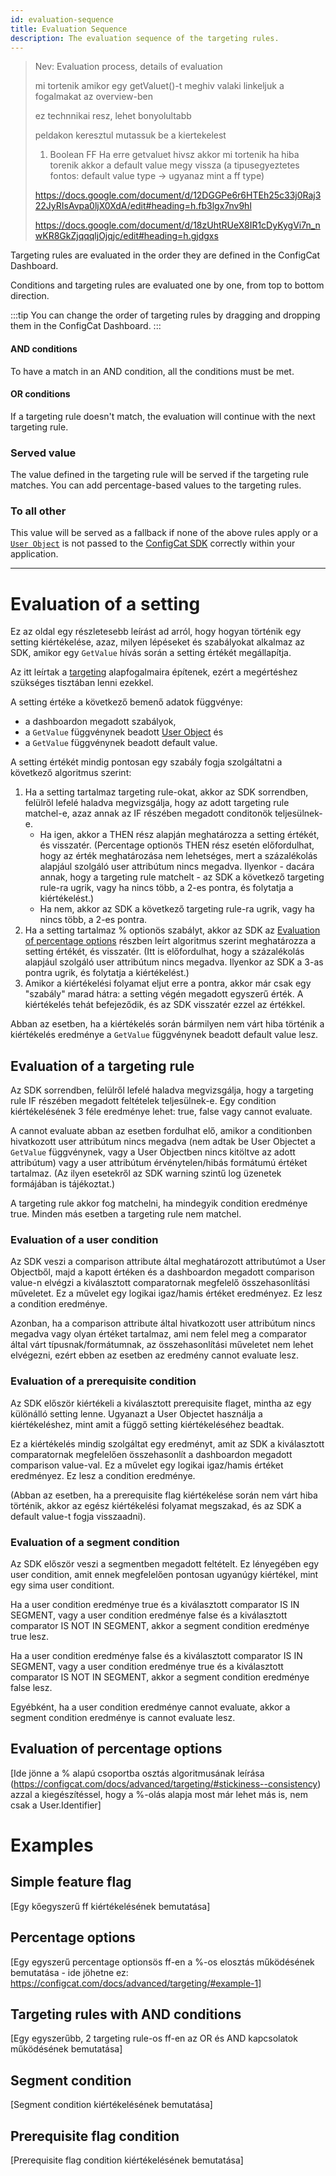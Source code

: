 ```yaml
---
id: evaluation-sequence
title: Evaluation Sequence
description: The evaluation sequence of the targeting rules.
---
```


> Nev: Evaluation process, details of evaluation
>
> mi tortenik amikor egy getValuet()-t meghiv valaki
> linkeljuk a fogalmakat az overview-ben
>
> ez technnikai resz, lehet bonyolultabb
> 
> peldakon keresztul mutassuk be a kiertekelest
>
> 1. Boolean FF
> Ha erre getvaluet hivsz akkor mi tortenik
> ha hiba torenik akkor a default value megy vissza
> (a tipusegyeztetes fontos: default value type -> ugyanaz mint a ff type)
>
> https://docs.google.com/document/d/12DGGPe6r6HTEh25c33j0Raj322JyRIsAvpa0ljX0XdA/edit#heading=h.fb3lgx7nv9hl
>
> https://docs.google.com/document/d/18zUhtRUeX8IR1cDyKygVi7n_nwKR8GkZjqqqljOjqjc/edit#heading=h.gjdgxs
>
>
> 

Targeting rules are evaluated in the order they are defined in the ConfigCat Dashboard.

Conditions and targeting rules are evaluated one by one, from top to bottom direction.

:::tip
You can change the order of targeting rules by dragging and dropping them in the ConfigCat Dashboard.
:::

#### AND conditions
To have a match in an AND condition, all the conditions must be met.

#### OR conditions
If a targeting rule doesn't match, the evaluation will continue with the next targeting rule.

### Served value
The value defined in the targeting rule will be served if the targeting rule matches. You can add percentage-based values to the targeting rules.

### To all other

This value will be served as a fallback if none of the above rules apply or a [`User Object`](advanced/user-object.md) is not passed to the [ConfigCat SDK](sdk-reference/overview.md) correctly within your application.







---




# Evaluation of a setting

Ez az oldal egy részletesebb leírást ad arról, hogy hogyan történik egy setting kiértékelése, azaz, milyen lépéseket
és szabályokat alkalmaz az SDK, amikor egy `GetValue` hívás során a setting értékét megállapítja.

Az itt leírtak a [targeting](link-a-Targeting-Overview-oldalra) alapfogalmaira építenek, ezért a megértéshez szükséges
tisztában lenni ezekkel.

A setting értéke a következő bemenő adatok függvénye:
* a dashboardon megadott szabályok,
* a `GetValue` függvénynek beadott [User Object](link-a-User-Object-oldalra) és
* a `GetValue` függvénynek beadott default value.

A setting értékét mindig pontosan egy szabály fogja szolgáltatni a következő algoritmus szerint:

1. Ha a setting tartalmaz targeting rule-okat, akkor az SDK sorrendben, felülről lefelé haladva megvizsgálja, hogy az
   adott targeting rule matchel-e, azaz annak az IF részében megadott conditonök teljesülnek-e.
   * Ha igen, akkor a THEN rész alapján meghatározza a setting értékét, és visszatér. (Percentage optionös THEN rész
     esetén előfordulhat, hogy az érték meghatározása nem lehetséges, mert a százalékolás alapjául szolgáló user
     attribútum nincs megadva. Ilyenkor - dacára annak, hogy a targeting rule matchelt - az SDK a következő targeting
     rule-ra ugrik, vagy ha nincs több, a 2-es pontra, és folytatja a kiértékelést.)
   * Ha nem, akkor az SDK a következő targeting rule-ra ugrik, vagy ha nincs több, a 2-es pontra.
2. Ha a setting tartalmaz % optionös szabályt, akkor az SDK az [Evaluation of percentage options](#link) részben leírt
   algoritmus szerint meghatározza a setting értékét, és visszatér. (Itt is előfordulhat, hogy a százalékolás alapjául
   szolgáló user attribútum nincs megadva. Ilyenkor az SDK a 3-as pontra ugrik, és folytatja a kiértékelést.)
3. Amikor a kiértékelési folyamat eljut erre a pontra, akkor már csak egy "szabály" marad hátra:
   a setting végén megadott egyszerű érték. A kiértékelés tehát befejeződik, és az SDK visszatér ezzel az értékkel.

Abban az esetben, ha a kiértékelés során bármilyen nem várt hiba történik a kiértékelés eredménye a `GetValue`
függvénynek beadott default value lesz.

## Evaluation of a targeting rule

Az SDK sorrendben, felülről lefelé haladva megvizsgálja, hogy a targeting rule IF részében megadott feltételek
teljesülnek-e. Egy condition kiértékelésének 3 féle eredménye lehet: true, false vagy cannot evaluate.

A cannot evaluate abban az esetben fordulhat elő, amikor a conditionben hivatkozott user attribútum nincs megadva
(nem adtak be User Objectet a `GetValue` függvénynek, vagy a User Objectben nincs kitöltve az adott attribútum)
vagy a user attribútum érvénytelen/hibás formátumú értéket tartalmaz. (Az ilyen esetekről az SDK warning szintű log
üzenetek formájában is tájékoztat.)

A targeting rule akkor fog matchelni, ha mindegyik condition eredménye true. Minden más esetben a targeting rule
nem matchel.

### Evaluation of a user condition

Az SDK veszi a comparison attribute által meghatározott attributúmot a User Objectből, majd a kapott értéken és
a dashboardon megadott comparison value-n elvégzi a kiválasztott comparatornak megfelelő összehasonlítási műveletet.
Ez a művelet egy logikai igaz/hamis értéket eredményez. Ez lesz a condition eredménye.

Azonban, ha a comparison attribute által hivatkozott user attribútum nincs megadva vagy olyan értéket tartalmaz,
ami nem felel meg a comparator által várt típusnak/formátumnak, az összehasonlítási műveletet nem lehet elvégezni,
ezért ebben az esetben az eredmény cannot evaluate lesz.

### Evaluation of a prerequisite condition

Az SDK először kiértékeli a kiválasztott prerequisite flaget, mintha az egy különálló setting lenne.
Ugyanazt a User Objectet használja a kiértékeléshez, mint amit a függő setting kiértékeléséhez beadtak.

Ez a kiértékelés mindig szolgáltat egy eredményt, amit az SDK a kiválasztott comparatornak megfelelően összehasonlít a
dashboardon megadott comparison value-val. Ez a művelet egy logikai igaz/hamis értéket eredményez. Ez lesz a condition
eredménye.

(Abban az esetben, ha a prerequisite flag kiértékelése során nem várt hiba történik, akkor az egész kiértékelési
folyamat megszakad, és az SDK a default value-t fogja visszaadni).

### Evaluation of a segment condition

Az SDK először veszi a segmentben megadott feltételt. Ez lényegében egy user condition, amit ennek megfelelően pontosan
ugyanúgy kiértékel, mint egy sima user conditiont.

Ha a user condition eredménye true és a kiválasztott comparator IS IN SEGMENT, vagy a user condition eredménye false és
a kiválasztott comparator IS NOT IN SEGMENT, akkor a segment condition eredménye true lesz.

Ha a user condition eredménye false és a kiválasztott comparator IS IN SEGMENT, vagy a user condition eredménye true és
a kiválasztott comparator IS NOT IN SEGMENT, akkor a segment condition eredménye false lesz.

Egyébként, ha a user condition eredménye cannot evaluate, akkor a segment condition eredménye is cannot evaluate lesz.

## Evaluation of percentage options

[Ide jönne a % alapú csoportba osztás algoritmusának leírása (https://configcat.com/docs/advanced/targeting/#stickiness--consistency)
azzal a kiegészítéssel, hogy a %-olás alapja most már lehet más is, nem csak a User.Identifier]

# Examples

## Simple feature flag

[Egy kőegyszerű ff kiértékelésének bemutatása]

## Percentage options

[Egy egyszerű percentage optionsös ff-en a %-os elosztás működésének bemutatása - ide jöhetne ez: https://configcat.com/docs/advanced/targeting/#example-1]

## Targeting rules with AND conditions

[Egy egyszerűbb, 2 targeting rule-os ff-en az OR és AND kapcsolatok működésének bemutatása]

## Segment condition

[Segment condition kiértékelésének bemutatása]

## Prerequisite flag condition

[Prerequisite flag condition kiértékelésének bemutatása]